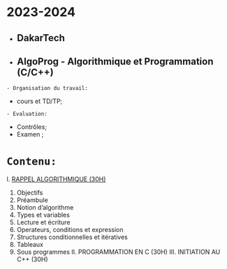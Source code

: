 # 2023-2024
 * ##  DakarTech  
 * ##  AlgoProg - Algorithmique et Programmation (C/C++)
 
 ``` - Organisation du travail: ```
 * cours et TD/TP;

``` - Evaluation: ```
 * Contrôles;
 * Examen ;

 # ``` Contenu: ```
I. [RAPPEL ALGORITHMIQUE (30H)]()
  1.  Objectifs
  2.  Préambule
  3.  Notion d’algorithme
  4.  Types et variables
  5.  Lecture et écriture
  6.  Operateurs, conditions et expression
  7.  Structures conditionnelles et itératives
  8.  Tableaux
  9.  Sous programmes
II.  PROGRAMMATION EN C (30H)
III.  INITIATION AU C++ (30H)
